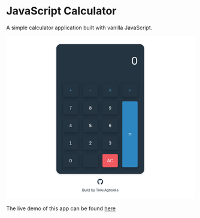 # JavaScript Calculator

A simple calculator application built with vanilla JavaScript.

![Calculator](https://github.com/toluagboola/javascript-calculator/blob/master/calculator.png)

The live demo of this app can be found [here](http://tolu-calculator.surge.sh/)
